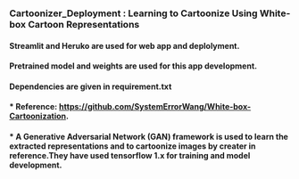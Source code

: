 ### Cartoonizer_Deployment : Learning to Cartoonize Using White-box Cartoon Representations
#### Streamlit and Heruko are used for web app and deplolyment.
#### Pretrained model and weights are used for this app development.
#### Dependencies are given in requirement.txt
#### * Reference: https://github.com/SystemErrorWang/White-box-Cartoonization.
#### * A Generative Adversarial Network (GAN) framework is used to learn the extracted representations and to cartoonize images by creater in reference.They have used tensorflow 1.x for training and model development.
